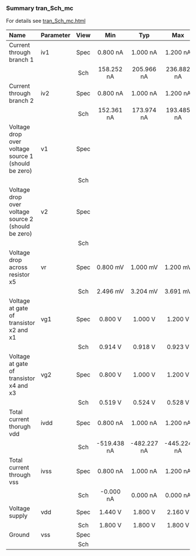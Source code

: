 ### Summary tran_Sch_mc

For details see <a href='tran_Sch_mc.html'>tran_Sch_mc.html</a>

|**Name**|**Parameter**|**View**|**Min** | **Typ** | **Max**|
|:---|:---|:---:|:---:|:---:|:---:|
|Current through branch 1|iv1 | Spec | 0.800 nA | 1.000 nA | 1.200 nA |
| | | Sch|158.252 nA | 205.966 nA | 236.882 nA |
|Current through branch 2|iv2 | Spec | 0.800 nA | 1.000 nA | 1.200 nA |
| | | Sch|152.361 nA | 173.974 nA | 193.485 nA |
|Voltage drop over voltage source 1 (should be zero)|v1 | Spec |  |  |  |
| | | Sch| |  |  |
|Voltage drop over voltage source 2 (should be zero)|v2 | Spec |  |  |  |
| | | Sch| |  |  |
|Voltage drop across resistor x5|vr | Spec | 0.800 mV | 1.000 mV | 1.200 mV |
| | | Sch|2.496 mV | 3.204 mV | 3.691 mV |
|Voltage at gate of transistor x2 and x1|vg1 | Spec | 0.800 V | 1.000 V | 1.200 V |
| | | Sch|0.914 V | 0.918 V | 0.923 V |
|Voltage at gate of transistor x4 and x3|vg2 | Spec | 0.800 V | 1.000 V | 1.200 V |
| | | Sch|0.519 V | 0.524 V | 0.528 V |
|Total current thorugh vdd|ivdd | Spec | 0.800 nA | 1.000 nA | 1.200 nA |
| | | Sch|-519.438 nA | -482.227 nA | -445.224 nA |
|Total current through vss|ivss | Spec | 0.800 nA | 1.000 nA | 1.200 nA |
| | | Sch|-0.000 nA | 0.000 nA | 0.000 nA |
|Voltage supply|vdd | Spec | 1.440 V | 1.800 V | 2.160 V |
| | | Sch|1.800 V | 1.800 V | 1.800 V |
|Ground|vss | Spec |  |  |  |
| | | Sch| |  |  |
